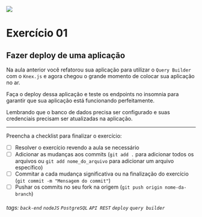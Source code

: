 ![](https://i.imgur.com/xG74tOh.png)

# Exercício 01

## Fazer deploy de uma aplicação

Na aula anterior você refatorou sua aplicação para utilizar o `Query Builder` com o `Knex.js` e agora chegou o grande momento de colocar sua aplicação no ar.

Faça o deploy dessa aplicação e teste os endpoints no insomnia para garantir que sua aplicação está funcionando perfeitamente.

Lembrando que o banco de dados precisa ser configurado e suas credenciais precisam ser atualizadas na aplicação.

---

Preencha a checklist para finalizar o exercício:

- [ ] Resolver o exercício revendo a aula se necessário
- [ ] Adicionar as mudanças aos commits (`git add .` para adicionar todos os arquivos ou `git add nome_do_arquivo` para adicionar um arquivo específico)
- [ ] Commitar a cada mudança significativa ou na finalização do exercício (`git commit -m "Mensagem do commit"`)
- [ ] Pushar os commits no seu fork na origem (`git push origin nome-da-branch`)

###### tags: `back-end` `nodeJS` `PostgreSQL` `API REST` `deploy` `query builder`
